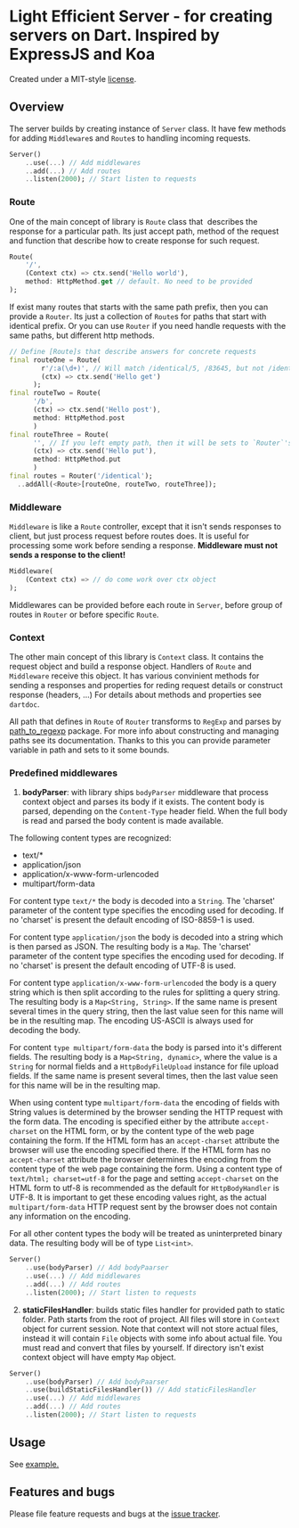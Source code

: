# Light Efficient Server - for creating servers on Dart. Inspired by ExpressJS and Koa

Created under a MIT-style
[license](https://github.com/YevhenKap/les/blob/master/LICENSE).

## Overview

The server builds by creating instance of `Server` class. It have few methods for adding `Middleware`s and `Route`s to handling incoming requests.

```dart
Server()
    ..use(...) // Add middlewares
    ..add(...) // Add routes
    ..listen(2000); // Start listen to requests
```

### Route

One of the main concept of library is `Route` class that  describes the response for a particular path.
Its just accept path, method of the request and function that describe how to create response for such request.

```dart
Route(
    '/',
    (Context ctx) => ctx.send('Hello world'),
    method: HttpMethod.get // default. No need to be provided
);
```

If exist many routes that starts with the same path prefix, then you can provide a `Router`. Its just a collection of `Route`s for paths that start with identical prefix. Or you can use `Router` if you need handle requests with the same paths, but different http methods.

```dart
// Define [Route]s that describe answers for concrete requests
final routeOne = Route(
        r'/:a(\d+)', // Will match /identical/5, /83645, but not /identical/word or other symbols
        (ctx) => ctx.send('Hello get')
      );
final routeTwo = Route(
      '/b',
      (ctx) => ctx.send('Hello post'),
      method: HttpMethod.post
      )
final routeThree = Route(
      '', // If you left empty path, then it will be sets to `Router`'s /identical
      (ctx) => ctx.send('Hello put'),
      method: HttpMethod.put
      )
final routes = Router('/identical');
  ..addAll(<Route>[routeOne, routeTwo, routeThree]);
```

### Middleware

`Middleware` is like a `Route` controller, except that it isn't sends responses to client, but just process request before routes does. It is useful for processing some work before sending a response. **Middleware must not sends a response to the client!**

```dart
Middleware(
    (Context ctx) => // do come work over ctx object
);
```

Middlewares can be provided before each route in `Server`, before group of routes in `Router` or before specific `Route`.

### Context

The other main concept of this library is `Context` class. It contains the request object and build a response object. Handlers of `Route` and `Middleware` receive this object. It has various convinient methods for sending a responses and properties for reding request details or construct response (headers, ...) For details about methods and properties see `dartdoc`.

All path that defines in `Route` of `Router` transforms to `RegExp` and parses by [path_to_regexp](https://pub.dartlang.org/packages/path_to_regexp) package. For more info about constructing and managing paths see its documentation. Thanks to this you can provide parameter variable in path and sets to it some bounds.

### Predefined middlewares

1. **bodyParser**: with library ships `bodyParser` middleware that process context object and parses its body if it exists. The content body is parsed, depending on the `Content-Type` header field. When the full body is read and parsed the body content is made available.

The following content types are recognized:

- text/*
- application/json
- application/x-www-form-urlencoded
- multipart/form-data

For content type `text/*` the body is decoded into a `String`. The 'charset' parameter of the content type specifies the encoding used for decoding. If no 'charset' is present the default encoding of ISO-8859-1 is used.

For content type `application/json` the body is decoded into a string which is then parsed as JSON. The resulting body is a `Map`. The 'charset' parameter of the content type specifies the encoding used for decoding. If no 'charset' is present the default encoding of UTF-8 is used.

For content type `application/x-www-form-urlencoded` the body is a query string which is then split according to the rules for splitting a query string. The resulting body is a `Map<String, String>`. If the same name is present several times in the query string, then the last value seen for this name will be in the resulting map. The encoding US-ASCII is always used for decoding the body.

For content `type multipart/form-data` the body is parsed into it's different fields. The resulting body is a `Map<String, dynamic>`, where the value is a `String` for normal fields and a `HttpBodyFileUpload` instance for file upload fields. If the same name is present several times, then the last value seen for this name will be in the resulting map.

When using content type `multipart/form-data` the encoding of fields with String values is determined by the browser sending the HTTP request with the form data. The encoding is specified either by the attribute `accept-charset` on the HTML form, or by the content type of the web page containing the form. If the HTML form has an `accept-charset` attribute the browser will use the encoding specified there. If the HTML form has no `accept-charset` attribute the browser determines the encoding from the content type of the web page containing the form. Using a content type of `text/html; charset=utf-8` for the page and setting `accept-charset` on the HTML form to utf-8 is recommended as the default for `HttpBodyHandler` is UTF-8. It is important to get these encoding values right, as the actual `multipart/form-data` HTTP request sent by the browser does not contain any information on the encoding.

For all other content types the body will be treated as uninterpreted binary data. The resulting body will be of type `List<int>`.

```dart
Server()
    ..use(bodyParser) // Add bodyPaarser
    ..use(...) // Add middlewares
    ..add(...) // Add routes
    ..listen(2000); // Start listen to requests
```

2. **staticFilesHandler**: builds static files handler for provided path to static folder.
Path starts from the root of project. All files will store in `Context` object for current session.
Note that context will not store actual files, instead it will contain
`File` objects with some info about actual file. You must read and convert that files by yourself.
If directory isn't exist context object will have empty `Map` object.

```dart
Server()
    ..use(bodyParser) // Add bodyPaarser
    ..use(buildStaticFilesHandler()) // Add staticFilesHandler
    ..use(...) // Add middlewares
    ..add(...) // Add routes
    ..listen(2000); // Start listen to requests
```

## Usage

See [example.](example/example.dart)

## Features and bugs

Please file feature requests and bugs at the [issue tracker][tracker].

[tracker]: https://github.com/YevhenKap/les/issues
